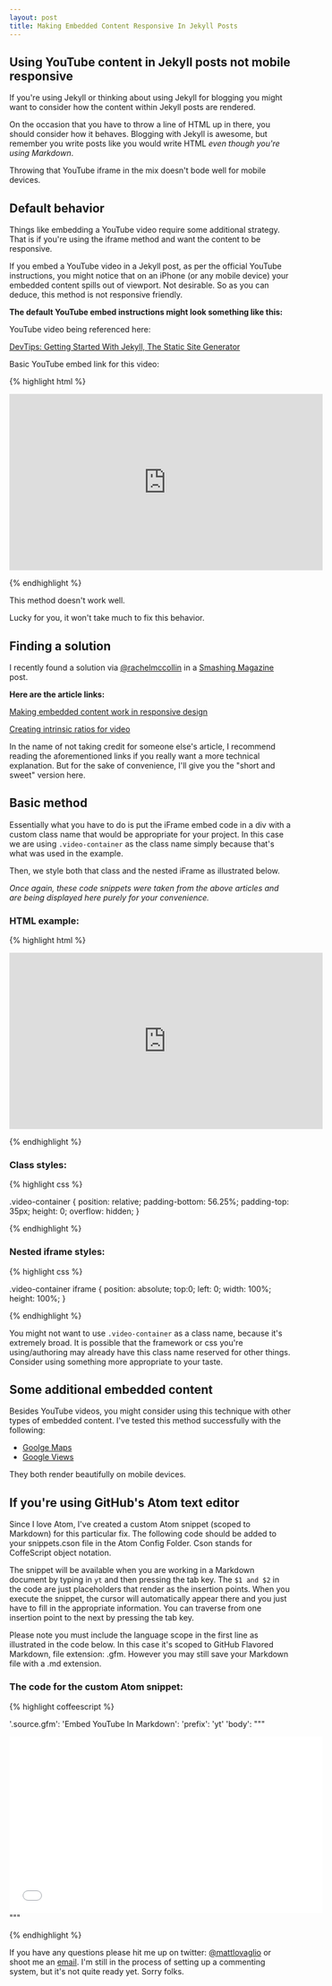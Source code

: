 ```yaml
---
layout: post
title: Making Embedded Content Responsive In Jekyll Posts
---
```


## Using YouTube content in Jekyll posts not mobile responsive

If you're using Jekyll or thinking about using Jekyll for blogging you might want to consider how the content within Jekyll posts are rendered.

On the occasion that you have to throw a line of HTML up in there, you should consider how it behaves. Blogging with Jekyll is awesome, but remember you write posts like you would write HTML *even though you're using Markdown*.

Throwing that YouTube iframe in the mix doesn't bode well for mobile devices.

## Default behavior

Things like embedding a YouTube video require some additional strategy. That is if you're using the iframe method and want the content to be responsive.

If you embed a YouTube video in a Jekyll post, as per the official YouTube instructions, you might notice that on an iPhone (or any mobile device) your embedded content spills out of viewport. Not desirable. So as you can deduce, this method is not responsive friendly.

**The default YouTube embed instructions might look something like this:**

YouTube video being referenced here:

[DevTips: Getting Started With Jekyll, The Static Site Generator](https://www.youtube.com/watch?v=iWowJBRMtpc)

Basic YouTube embed link for this video:

{% highlight html %}

<iframe width="560" height="315" src="https://www.youtube.com/embed/iWowJBRMtpc" frameborder="0" allowfullscreen></iframe>

{% endhighlight %}

This method doesn't work well.

Lucky for you, it won't take much to fix this behavior.

## Finding a solution

I recently found a solution via [@rachelmccollin](https://twitter.com/rachelmccollin) in a [Smashing Magazine](http://www.smashingmagazine.com) post.

**Here are the article links:**

[Making embedded content work in responsive design](http://www.smashingmagazine.com/2014/02/27/making-embedded-content-work-in-responsive-design/)

[Creating intrinsic ratios for video](http://alistapart.com/article/creating-intrinsic-ratios-for-video)

In the name of not taking credit for someone else's article, I recommend reading the aforementioned links if you really want a more technical explanation. But for the sake of convenience, I'll give you the "short and sweet" version here.

## Basic method

Essentially what you have to do is put the iFrame embed code in a div with a custom class name that would be appropriate for your project. In this case we are using `.video-container` as the class name simply because that's what was used in the example.

Then, we style both that class and the nested iFrame as illustrated below.

*Once again, these code snippets were taken from the above articles and are being displayed here purely for your convenience.*

### HTML example:

{% highlight html %}

<div class="video-container">
  <iframe width="560" height="315" src="https://www.youtube.com/embed/iWowJBRMtpc" frameborder="0" allowfullscreen></iframe>
</div>

{% endhighlight %}

### Class styles:

{% highlight css %}

.video-container {
    position: relative;
    padding-bottom: 56.25%;
    padding-top: 35px;
    height: 0;
    overflow: hidden;
}

{% endhighlight %}

### Nested iframe styles:

{% highlight css %}

.video-container iframe {
    position: absolute;
    top:0;
    left: 0;
    width: 100%;
    height: 100%;
}

{% endhighlight %}

You might not want to use `.video-container` as a class name, because it's extremely broad. It is possible that the framework or css you're using/authoring may already have this class name reserved for other things. Consider using something more appropriate to your taste.

## Some additional embedded content

Besides YouTube videos, you might consider using this technique with other types of embedded content. I've tested this method successfully with the following:

* [Goolge Maps](https://www.google.com/maps)
* [Google Views](https://www.google.com/maps/views/home?gl=us)

They both render beautifully on mobile devices.

## If you're using GitHub's Atom text editor

Since I love Atom, I've created a custom Atom snippet (scoped to Markdown) for this particular fix. The following code should be added to your snippets.cson file in the Atom Config Folder. Cson stands for CoffeScript object notation.

The snippet will be available when you are working in a Markdown document by typing in `yt` and then pressing the tab key. The `$1 and $2` in the code are just placeholders that render as the insertion points. When you execute the snippet, the cursor will automatically appear there and you just have to fill in the appropriate information. You can traverse from one insertion point to the next by pressing the tab key.

<div class="message">Please note you must include the language scope in the first line as illustrated in the code below. In this case it's scoped to GitHub Flavored Markdown, file extension: .gfm. However you may still save your Markdown file with a .md extension.</div>

### The code for the custom Atom snippet:

{% highlight coffeescript %}

'.source.gfm':
  'Embed YouTube In Markdown':
    'prefix': 'yt'
    'body': """<div class="$1">
      <iframe width="560" height="315" src="$2" frameborder="0" allowfullscreen></iframe>
    </div>"""

{% endhighlight %}

If you have any questions please hit me up on twitter: [@mattlovaglio](https://twitter.com/mattlovaglio) or shoot me an [email](http://www.mattlovaglio.com/about). I'm still in the process of setting up a commenting system, but it's not quite ready yet. Sorry folks.
